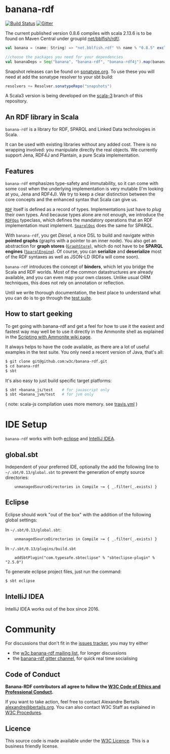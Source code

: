 banana-rdf
==========

[![Build Status](https://secure.travis-ci.org/w3c/banana-rdf.png)](http://travis-ci.org/w3c/banana-rdf) [![Gitter](https://badges.gitter.im/Join%20Chat.svg)](https://gitter.im/w3c/banana-rdf?utm_source=badge&utm_medium=badge&utm_campaign=pr-badge&utm_content=badge)

The current published version 0.8.6 compiles with scala 2.13.6 is to be found on Maven Central under groupId [net/bblfish/rdf/](https://repo1.maven.org/maven2/net/bblfish/rdf/).

```scala
val banana = (name: String) => "net.bblfish.rdf" %% name % "0.8.5" excludeAll (ExclusionRule(organization = "org.scala-stm"))

//choose the packages you need for your dependencies
val bananaDeps = Seq("banana", "banana-rdf", "banana-rdf4j").map(banana)
```
Snapshot releases can be found on [sonatype.org](https://oss.sonatype.org/content/repositories/snapshots/net/bblfish/rdf/). To use these you will need at add the sonatype resolver to your sbt build:
```scala
resolvers += Resolver.sonatypeRepo("snapshots")
```

A Scala3 version is being developed on the [scala-3](https://github.com/banana-rdf/banana-rdf/tree/scala-3) branch of this repository. 

An RDF library in Scala
-----------------------

`banana-rdf` is a library for RDF, SPARQL and Linked Data technologies
in Scala.

It can be used with existing libraries without any added cost. There
is no wrapping involved: you manipulate directly the real objects. We
currently support Jena, RDF4J and Plantain, a pure Scala
implementation.

Features
--------

`banana-rdf` emphasizes type-safety and immutability, so it can come
with some cost when the underlying implementation is very mutable (I'm
looking at you, Jena and RDF4J). We try to keep a clear distinction
between the core concepts and the enhanced syntax that Scala can give
us.

[`RDF`](rdf/shared/src/main/scala/org/w3/banana/RDF.scala)
itself is defined as a record of types. Implementations just have to
_plug_ their own types. And because types alone are not enough, we
introduce the
[`RDFOps`](rdf/shared/src/main/scala/org/w3/banana/RDFOps.scala)
typeclass, which defines the mandatory operations that an RDF
implementation must
implement. [`SparqlOps`](rdf/shared/src/main/scala/org/w3/banana/SparqlOps.scala)
does the same for SPARQL.

With `banana-rdf`, you get _Diesel_, a nice DSL to build and navigate
within **pointed graphs** (graphs with a pointer to an inner
node). You also get an abstraction for **graph stores**
([`GraphStore`](rdf/shared/src/main/scala/org/w3/banana/GraphStore.scala)), 
which do not have to be **SPARQL engines**
([`SparqlEngine`](rdf/shared/src/main/scala/org/w3/banana/SparqlEngine.scala)). 
Of course, you can **serialize** and **deserialize**
most of the RDF syntaxes as well as JSON-LD (RDFa will come soon).

`banana-rdf` introduces the concept of **binders**, which let you
bridge the Scala and RDF worlds. Most of the common datastructures are
already available, and you can even map your own classes. Unlike usual
ORM techniques, this does not rely on annotation or reflection.

Until we write thorough documentation, the best place to understand
what you can do is to go through the [test
suite](https://github.com/w3c/banana-rdf/tree/series/0.8.x/rdf-test-suite).

How to start geeking
--------------------

To get going with banana-rdf  and get a feel for how to use it the easiest and
fastest way may well be to use it directly in the Ammonite shell as explained in the
[Scripting with Ammonite wiki page](https://github.com/banana-rdf/banana-rdf/wiki/Scripting-with-Ammonite).

It always helps to have the code available, as there are a lot of useful examples in 
the test suite. You only need a recent version of Java, that's all:

``` bash
$ git clone git@github.com:w3c/banana-rdf.git
$ cd banana-rdf
$ sbt
```

It's also easy to just build specific target platforms:
    
``` bash
$ sbt +banana_js/test    # for javascript only 
$ sbt +banana_jvm/test   # for jvm only
```

( note: scala-js compilation uses more memory. see [travis.yml](.travis.yml) )

IDE Setup
=========

`banana-rdf` works with both [eclipse](https://www.eclipse.org/) and [IntelliJ IDEA](http://www.jetbrains.com/idea/).

global.sbt
----------
Independent of your preferred IDE, optionally the add the following line to `~/.sbt/0.13/global.sbt` to prevent the 
generation of empty source directories:

```
    unmanagedSourceDirectories in Compile ~= { _.filter(_.exists) }
```

Eclipse
-------
Eclipse should work "out of the box" with the addition of the following global settings:

In `~/.sbt/0.13/global.sbt`:

```
    unmanagedSourceDirectories in Compile ~= { _.filter(_.exists) }
```

In `~/.sbt/0.13/plugins/build.sbt`

```
    addSbtPlugin("com.typesafe.sbteclipse" % "sbteclipse-plugin" % "2.5.0")
```

To generate eclipse project files, just run the command:

``` bash
$ sbt eclipse
```

IntelliJ IDEA
-------------

IntelliJ IDEA works out of the box since 2016.


Community
=========

For discussions that don't fit in the [issues tracker](https://github.com/w3c/banana-rdf/issues), you may try
either 
*  the [w3c banana-rdf mailing list](http://lists.w3.org/Archives/Public/public-banana-rdf/), for longer discussions
*  the [banana-rdf gitter channel](https://gitter.im/banana-rdf/banana-rdf), for quick real time socialising

Code of Conduct
---------------

**Banana-RDF contributors all agree to follow the [W3C Code of Ethics and Professional Conduct](http://www.w3.org/Consortium/cepc/).**

If you want to take action, feel free to contact Alexandre Bertails <alexandre@bertails.org>. You can also contact W3C Staff as explained in [W3C Procedures](http://www.w3.org/Consortium/pwe/#Procedures).

Licence
-------

This source code is made available under the [W3C Licence](http://opensource.org/licenses/W3C). This is a business friendly license.
